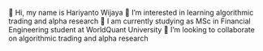 👋 Hi, my name is Hariyanto Wijaya
👀 I’m interested in learning algorithmic trading and alpha research
🌱 I am currently studying as MSc in Financial Engineering student at WorldQuant University
💞️ I’m looking to collaborate on algorithmic trading and alpha research

<!---
alpha168hariyanto/alpha168hariyanto is a ✨ special ✨ repository because its `README.md` (this file) appears on your GitHub profile.
You can click the Preview link to take a look at your changes.
--->
